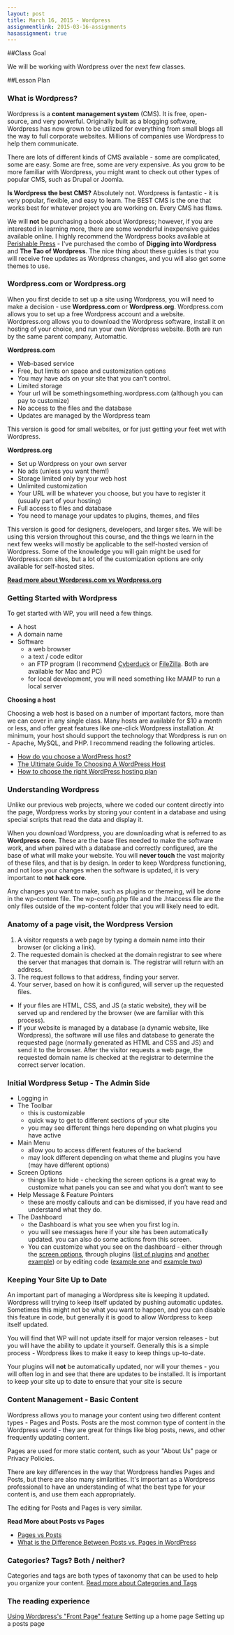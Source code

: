 ```yaml
---
layout: post
title: March 16, 2015 - Wordpress
assignmentlink: 2015-03-16-assignments
hasassignment: true
---
```


##Class Goal

We will be working with Wordpress over the next few classes.

##Lesson Plan

### What is Wordpress?

Wordpress is a **content management system** (CMS).  It is free, open-source, and very powerful.  Originally built as a blogging software, Wordpress has now grown to be utilized for everything from small blogs all the way to full corporate websites.  Millions of companies use Wordpress to help them communicate.

There are lots of different kinds of CMS available - some are complicated, some are easy.  Some are free, some are very expensive.  As you grow to be more familiar with Wordpress, you might want to check out other types of popular CMS, such as Drupal or Joomla.

**Is Wordpress the best CMS?**  Absolutely not.  Wordpress is fantastic - it is very popular, flexible, and easy to learn.  The BEST CMS is the one that works best for whatever project you are working on.  Every CMS has flaws.

We will **not** be purchasing a book about Wordpress; however, if you are interested in learning more, there are some wonderful inexpensive guides available online.  I highly recommend the Wordpress books available at [Perishable Press](http://wp-tao.com/store/#combos) - I've purchased the combo of **Digging into Wordpress** and **The Tao of Wordpress**.  The nice thing about these guides is that you will receive free updates as Wordpress changes, and you will also get some themes to use.

### Wordpress.com or Wordpress.org

When you first decide to set up a site using Wordpress, you will need to make a decision - use **Wordpress.com** or **Wordpress.org**.  Wordpress.com allows you to set up a free Wordpress account and a website. Wordpress.org allows you to download the Wordpress software, install it on hosting of your choice, and run your own Wordpress website.  Both are run by the same parent company, Automattic.

**Wordpress.com**

- Web-based service
- Free, but limits on space and customization options
- You may have ads on your site that you can't control.
- Limited storage
- Your url will be somethingsomething.wordpress.com (although you can pay to customize)
- No access to the files and the database
- Updates are managed by the Wordpress team

This version is good for small websites, or for just getting your feet wet with Wordpress.

**Wordpress.org**

- Set up Wordpress on your own server
- No ads (unless you want them!)
- Storage limited only by your web host
- Unlimited customization
- Your URL will be whatever you choose, but you have to register it (usually part of your hosting)
- Full access to files and database
- You need to manage your updates to plugins, themes, and files

This version is good for designers, developers, and larger sites.  We will be using this version throughout this course, and the things we learn in the next few weeks will mostly be applicable to the self-hosted version of Wordpress.  Some of the knowledge you will gain might be used for Wordpress.com sites, but a lot of the customization options are only available for self-hosted sites.

**[Read more about Wordpress.com vs Wordpress.org](http://premium.wpmudev.org/blog/wordpress-org-vs-wordpress-com-a-definitive-guide-for-2014/)**

### Getting Started with Wordpress

To get started with WP, you will need a few things.

- A host
- A domain name
- Software
  - a web browser
  - a text / code editor
  - an FTP program (I recommend [Cyberduck](http://cyberduck.ch/) or [FileZilla](http://filezilla-project.org/).  Both are available for Mac and PC)
  - for local development, you will need something like MAMP to run a local server
  
**Choosing a host**

Choosing a web host is based on a number of important factors, more than we can cover in any single class.  Many hosts are available for $10 a month or less, and offer great features like one-click Wordpress installation.  At minimum, your host should support the technology that Wordpress is run on - Apache, MySQL, and PHP.  I recommend reading the following articles.  

- [How do you choose a WordPress host?](http://chrislema.com/choose-a-wordpress-host/)
- [The Ultimate Guide To Choosing A WordPress Host](http://www.smashingmagazine.com/2014/09/25/the-ultimate-guide-to-choosing-a-wordpress-host/)
- [How to choose the right WordPress hosting plan](https://themesurgeons.com/how-choose-right-wordpress-hosting-plan/)

### Understanding Wordpress

Unlike our previous web projects, where we coded our content directly into the page, Wordpress works by storing your content in a database and using special scripts that read the data and display it.

When you download Wordpress, you are downloading what is referred to as **Wordpress core**.  These are the base files needed to make the software work, and when paired with a database and correctly configured, are the base of what will make your website.  You will **never touch** the vast majority of these files, and that is by design.  In order to keep Wordpress functioning, and not lose your changes when the software is updated, it is very important to **not hack core**.

Any changes you want to make, such as plugins or themeing, will be done in the wp-content file.  The wp-config.php file and the .htaccess file are the only files outside of the wp-content folder that you will likely need to edit.


### Anatomy of a page visit, the Wordpress Version

1. A visitor requests a web page by typing a domain name into their browser (or clicking a link).
2. The requested domain is checked at the domain registrar to see where the server that manages that domain is.  The registrar will return with an address.
3. The request follows to that address, finding your server.
4. Your server, based on how it is configured, will server up the requested files.
  - If your files are HTML, CSS, and JS (a static website), they will be served up and rendered by the browser (we are familiar with this process).
  - If your website is managed by a database (a dynamic website, like Wordpress), the software will use files and database to generate the requested page (normally generated as HTML and CSS and JS) and send it to the browser. After the visitor requests a web page, the requested domain name is checked at the registrar to determine the correct server location.


### Initial Wordpress Setup - The Admin Side

- Logging in
- The Toolbar
  - this is customizable
  - quick way to get to different sections of your site
  - you may see different things here depending on what plugins you have active
- Main Menu
  - allow you to access different features of the backend
  - may look different depending on what theme and plugins you have (may have different options)
- Screen Options
  - things like to hide - checking the screen options is a great way to customize what panels you can see and what you don’t want to see
- Help Message & Feature Pointers
  - these are mostly callouts and can be dismissed, if you have read and understand what they do.
- The Dashboard
  - the Dashboard is what you see when you first log in.  
  - you will see messages here if your site has been automatically updated. you can also do some actions from this screen.
  - You can customize what you see on the dashboard - either through the [screen options](https://www.siteground.com/tutorials/wordpress/customize-dashboard.htm), through plugins ([list of plugins](http://mediatemple.net/blog/news/customizing-the-wordpress-admin-experience-for-clients/) and [another example](https://wordpress.org/plugins/ag-custom-admin/)) or by editing code ([example one](http://code.tutsplus.com/articles/customizing-the-wordpress-admin-the-dashboard--wp-33110) and [example two](http://premium.wpmudev.org/blog/adding-custom-widgets-to-the-wordpress-admin-dashboard/))

### Keeping Your Site Up to Date

An important part of managing a Wordpress site is keeping it updated.  Wordpress will trying to keep itself updated by pushing automatic updates.  Sometimes this might not be what you want to happen, and you can disable this feature in code, but generally it is good to allow Wordpress to keep itself updated.

You will find that WP will not update itself for major version releases - but you will have the ability to update it yourself.  Generally this is a simple process - Wordpress likes to make it easy to keep things up-to-date.

Your plugins will **not** be automatically updated, nor will your themes - you will often log in and see that there are updates to be installed.  It is important to keep your site up to date to ensure that your site is secure

### Content Management - Basic Content

Wordpress allows you to manage your content using two different content types - Pages and Posts.   Posts are the most common type of content in the Wordpress world - they are great for things like blog posts, news, and other frequently updating content.

Pages are used for more static content, such as your "About Us" page or Privacy Policies.

There are key differences in the way that Wordpress handles Pages and Posts, but there are also many similarities.  It's important as a Wordpress professional to have an understanding of what the best type for your content is, and use them each appropriately.

The editing for Posts and Pages is very similar.

**Read More about Posts vs Pages**

- [Pages vs Posts](https://en.support.wordpress.com/post-vs-page/)
- [What is the Difference Between Posts vs. Pages in WordPress](http://www.wpbeginner.com/beginners-guide/what-is-the-difference-between-posts-vs-pages-in-wordpress/)


### Categories?  Tags?  Both / neither?

Categories and tags are both types of taxonomy that can be used to help you organize your content.  [Read more about Categories and Tags](https://en.support.wordpress.com/posts/categories-vs-tags/)

### The reading experience

[Using Wordpress's "Front Page" feature](https://en.support.wordpress.com/pages/front-page/)
Setting up a home page
Setting up a posts page

